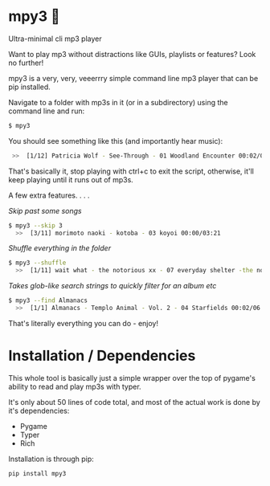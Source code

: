 # mpy3 🐍
Ultra-minimal cli mp3 player

Want to play mp3 without distractions like GUIs, playlists or features? Look no further!

mpy3 is a very, very, veeerrry simple command line mp3 player that can be pip installed.

Navigate to a folder with mp3s in it (or in a subdirectory) using the command line and run:

```bash
$ mpy3
```

You should see something like this (and importantly hear music):

```bash
 >>  [1/12] Patricia Wolf - See-Through - 01 Woodland Encounter 00:02/06:07
```

That's basically it, stop playing with ctrl+c to exit the script, otherwise, it'll keep playing until it runs out of mp3s.

A few extra features. . . .

*Skip past some songs*
```bash
$ mpy3 --skip 3
  >>  [3/11] morimoto naoki - kotoba - 03 koyoi 00:00/03:21
```

*Shuffle everything in the folder*
```bash
$ mpy3 --shuffle
  >>  [1/11] wait what - the notorious xx - 07 everyday shelter -the notorious b.i.g. vs. the xx- 00:17/03:35
```

*Takes glob-like search strings to quickly filter for an album etc*
```bash
$ mpy3 --find Almanacs
  >>  [1/1] Almanacs - Templo Animal - Vol. 2 - 04 Starfields 00:02/06:08
```

That's literally everything you can do - enjoy!


# Installation / Dependencies

This whole tool is basically just a simple wrapper over the top of pygame's ability to read and play mp3s with typer.

It's only about 50 lines of code total, and most of the actual work is done by it's dependencies:
- Pygame
- Typer
- Rich

Installation is through pip:
```bash
pip install mpy3
```

